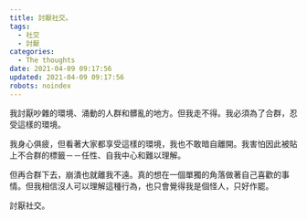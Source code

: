 ```yaml
---
title: 討厭社交。
tags:
  - 社交
  - 討厭
categories:
  - The thoughts
date: 2021-04-09 09:17:56
updated: 2021-04-09 09:17:56
robots: noindex
---
```


我討厭吵雜的環境、涌動的人群和髒亂的地方。但我走不得。我必須為了合群，忍受這樣的環境。

<!-- more -->

我身心俱疲，但看著大家都享受這樣的環境，我也不敢暗自離開。我害怕因此被貼上不合群的標籤－－任性、自我中心和難以理解。

但再合群下去，崩潰也就離我不遠。真的想在一個單獨的角落做著自己喜歡的事情。但我相信沒人可以理解這種行為，也只會覺得我是個怪人，只好作罷。

討厭社交。
